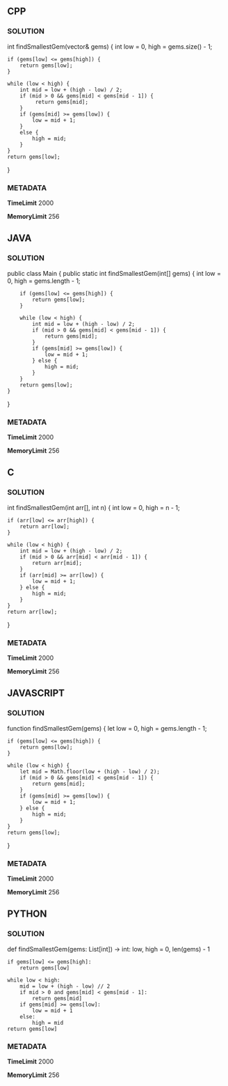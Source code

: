 ## CPP

### SOLUTION

int findSmallestGem(vector<int>& gems) {
    int low = 0, high = gems.size() - 1;

    if (gems[low] <= gems[high]) {
        return gems[low];
    }

    while (low < high) {
        int mid = low + (high - low) / 2;
        if (mid > 0 && gems[mid] < gems[mid - 1]) {
             return gems[mid];
        }
        if (gems[mid] >= gems[low]) {
            low = mid + 1;
        }
        else {
            high = mid;
        }
    }
    return gems[low];
}


### METADATA

**TimeLimit**
2000

**MemoryLimit**
256

## JAVA

### SOLUTION

public class Main {
    public static int findSmallestGem(int[] gems) {
        int low = 0, high = gems.length - 1;

        if (gems[low] <= gems[high]) {
            return gems[low];
        }

        while (low < high) {
            int mid = low + (high - low) / 2;
            if (mid > 0 && gems[mid] < gems[mid - 1]) {
                return gems[mid];
            }
            if (gems[mid] >= gems[low]) {
                low = mid + 1;
            } else {
                high = mid;
            }
        }
        return gems[low];
    }
}

### METADATA

**TimeLimit**
2000

**MemoryLimit**
256

## C

### SOLUTION

int findSmallestGem(int arr[], int n) {
    int low = 0, high = n - 1;

    if (arr[low] <= arr[high]) {
        return arr[low];
    }

    while (low < high) {
        int mid = low + (high - low) / 2;
        if (mid > 0 && arr[mid] < arr[mid - 1]) {
            return arr[mid];
        }
        if (arr[mid] >= arr[low]) {
            low = mid + 1;
        } else {
            high = mid;
        }
    }
    return arr[low];
}

### METADATA

**TimeLimit**
2000

**MemoryLimit**
256

## JAVASCRIPT

### SOLUTION

function findSmallestGem(gems) {
    let low = 0, high = gems.length - 1;

    if (gems[low] <= gems[high]) {
        return gems[low];
    }

    while (low < high) {
        let mid = Math.floor(low + (high - low) / 2);
        if (mid > 0 && gems[mid] < gems[mid - 1]) {
            return gems[mid];
        }
        if (gems[mid] >= gems[low]) {
            low = mid + 1;
        } else {
            high = mid;
        }
    }
    return gems[low];
}

### METADATA

**TimeLimit**
2000

**MemoryLimit**
256

## PYTHON

### SOLUTION


def findSmallestGem(gems: List[int]) -> int:
    low, high = 0, len(gems) - 1

    if gems[low] <= gems[high]:
        return gems[low]

    while low < high:
        mid = low + (high - low) // 2
        if mid > 0 and gems[mid] < gems[mid - 1]:
            return gems[mid]
        if gems[mid] >= gems[low]:
            low = mid + 1
        else:
            high = mid
    return gems[low]

### METADATA

**TimeLimit**
2000

**MemoryLimit**
256
